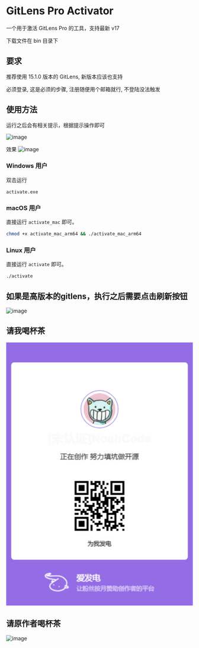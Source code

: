 # GitLens Pro Activator

一个用于激活 GitLens Pro 的工具，支持最新 v17

下载文件在 bin 目录下

## 要求

推荐使用 15.1.0 版本的 GitLens, 新版本应该也支持

必须登录, 这是必须的步骤, 注册随便用个邮箱就行, 不登陆没法触发

## 使用方法

运行之后会有相关提示，根据提示操作即可

![image](./screen/企业微信截图_20241220130237.png)

效果
![image](./screen/企业微信截图_20241220130552.png)




### Windows 用户

双击运行
```
activate.exe 
```

### macOS 用户

直接运行 `activate_mac` 即可。

```bash
chmod +x activate_mac_arm64 && ./activate_mac_arm64
```

### Linux 用户

直接运行 `activate` 即可。

```bash
./activate
```

## 如果是高版本的gitlens，执行之后需要点击刷新按钮

![image](https://github.com/user-attachments/assets/37e03358-bff2-495d-aa76-ea7442c21110)

## 请我喝杯茶

![image](./screen/afdian-NoahCode.png)

## 请原作者喝杯茶

![image](https://github.com/user-attachments/assets/f3430ba5-6b9d-44f7-a89a-81921d1b3d64)
